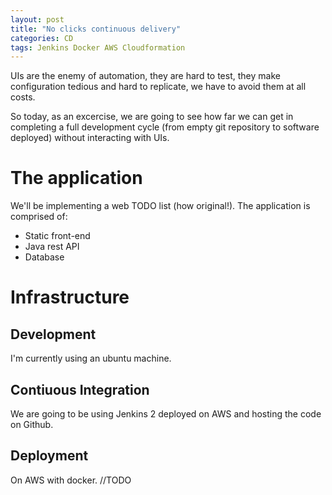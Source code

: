 ```yaml
---
layout: post
title: "No clicks continuous delivery"
categories: CD
tags: Jenkins Docker AWS Cloudformation
---
```

UIs are the enemy of automation, they are hard to test, they make configuration tedious and hard to replicate, we have to avoid them at all costs.

So today, as an excercise, we are going to see how far we can get in completing a full development cycle (from empty git repository to software deployed) without interacting with UIs.

# The application #
We'll be implementing a web TODO list (how original!).
The application is comprised of:
- Static front-end
- Java rest API
- Database

# Infrastructure #
## Development ##
I'm currently using an ubuntu machine.

## Contiuous Integration ##
We are going to be using Jenkins 2 deployed on AWS and hosting the code on Github.

## Deployment ##
On AWS with docker. //TODO